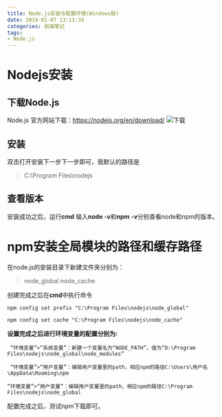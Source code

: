 ```yaml
---
title: Node.js安装与配置环境(Windows版)
date: 2019-01-07 13:11:33
categories: 前端笔记
tags: 
- Node.js
---
```


# Nodejs安装
## 下载Node.js
Node.js 官方网站下载：https://nodejs.org/en/download/
![下载](/../Img/20231016195905.png)
## 安装
双击打开安装下一步下一步即可，我默认的路径是 
>C:\Program Files\nodejs

## 查看版本
安装成功之后，运行**cmd** 
输入**node -v**和**npm -v**分别查看node和npm的版本。
# npm安装全局模块的路径和缓存路径
在node.js的安装目录下新建文件夹分别为：
> node_global
> node_cache

创建完成之后在**cmd**中执行命令

```npm config set prefix "C:\Program Files\nodejs\node_global"```

```npm config set cache "C:\Program Files\nodejs\node_cache"```

**设置完成之后进行环境变量的配置分别为:**

``` “环境变量”>“系统变量”：新建一个变量名为“NODE_PATH”，值为“D:\Program Files\nodejs\node_global\node_modules”```

``` “环境变量”>“用户变量”：编辑用户变量里的path，相应npm的路径C:\Users\用户名\AppData\Roaming\npm```

```“环境变量”>“用户变量”：编辑用户变量里的path，相应npm的路径C:\Program Files\nodejs\node_global```

配置完成之后，测试npm下载即可。
